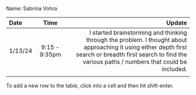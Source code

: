 Name: Sabrina Vohra

| Date    |     Time      |                                                                                                                                                                                                       Update |
|:--------|:-------------:|-------------------------------------------------------------------------------------------------------------------------------------------------------------------------------------------------------------:|
| 1/13/24 | 9:15 - 9:35pm | I started brainstorming and thinking through the problem. I thought about approaching it using either depth first search or breadth first search to find the various paths / numbers that could be included. |
|         |               |                                                                                                                                                                                                              |


To add a new row to the table, click into a cell and then hit shift-enter.